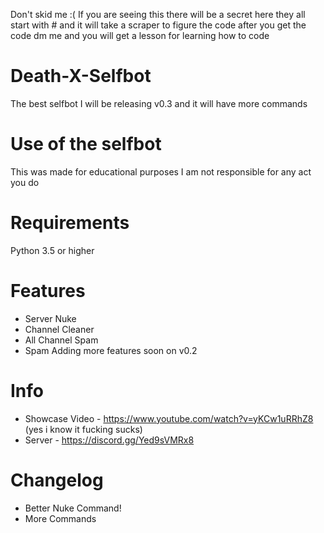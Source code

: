 Don't skid me :(
If you are seeing this there will be a secret here they all start with # and it will take a scraper to figure the code after you get the code dm me and you will get a lesson for learning how to code

# Death-X-Selfbot
The best selfbot I will be releasing v0.3 and it will have more commands

# Use of the selfbot
This was made for educational purposes I am not responsible for any act you do

# Requirements
Python 3.5 or higher

# Features
- Server Nuke
- Channel Cleaner
- All Channel Spam
- Spam
Adding more features soon on v0.2

# Info
- Showcase Video - https://www.youtube.com/watch?v=yKCw1uRRhZ8 (yes i know it fucking sucks)
- Server - https://discord.gg/Yed9sVMRx8

# Changelog
- Better Nuke Command!
- More Commands


